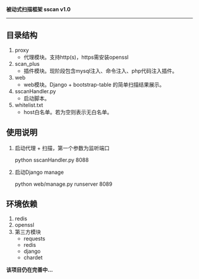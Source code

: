 
**被动式扫描框架 sscan v1.0**


----------


目录结构
----

 1. proxy
    - 代理模块。支持http(s)，https需安装openssl
 2. scan_plus   
    - 插件模块。现阶段包含mysql注入、命令注入、php代码注入插件。
 3. web
    - web模块。Django + bootstrap-table 的简单扫描结果展示。
 4. sscanHandler.py
    - 启动脚本。
 5. whitelist.txt
    - host白名单。若为空则表示无白名单。

使用说明
----

 1. 启动代理 + 扫描，第一个参数为监听端口

    python sscanHandler.py 8088

 2. 启动Django manage

    python web/manage.py runserver 8089
    
环境依赖
----

 1. redis
 2. openssl
 3. 第三方模块
    - requests
    - redis
    - django
    - chardet


**该项目仍在完善中...**